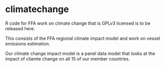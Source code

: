 # climatechange

R code for FFA work on climate change that is GPLv3 licensed is to be released here.

This consists of the FFA regional climate impact model and work on vessel emissions estimation.

Our climate change impact model is a panel data model that looks at the impact of cliamte change on all 15  of our member countries.



